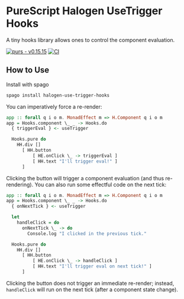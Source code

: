 # PureScript Halogen UseTrigger Hooks

A tiny hooks library allows ones to control the component evaluation.

[![purs - v0.15.15](https://img.shields.io/badge/purs-v0.15.15-blue?logo=purescript)](https://github.com/purescript/purescript/releases/tag/v0.15.15) [![CI](https://github.com/katsujukou/purescript-halogen-use-trigger-hooks/actions/workflows/ci.yml/badge.svg)](https://github.com/katsujukou/purescript-halogen-use-trigger-hooks/actions/workflows/ci.yml)

## How to Use

Install with spago

```sh
spago install halogen-use-trigger-hooks
```

You can imperatively force a re-render:

```purs
app :: forall q i o m. MonadEffect m => H.Component q i o m
app = Hooks.component \_ _ -> Hooks.do
  { triggerEval } <- useTrigger

  Hooks.pure do
    HH.div []
      [ HH.button
          [ HE.onClick \_ -> triggerEval ]
          [ HH.text "I'll trigger eval!" ]
      ]
```

Clicking the button will trigger a component evaluation (and thus re-rendering).
You can also run some effectful code on the next tick:

```purs
app :: forall q i o m. MonadEffect m => H.Component q i o m
app = Hooks.component \_ _ -> Hooks.do
  { onNextTick } <- useTrigger

  let 
    handleClick = do
      onNextTick \_ -> do
        Console.log "I clicked in the previous tick."

  Hooks.pure do
    HH.div []
      [ HH.button
          [ HE.onClick \_ -> handleClick ]
          [ HH.text "I'll trigger eval on next tick!" ]
      ]
```

Clicking the button does not trigger an immediate re-render; instead, `handleClick` will run on the next tick (after a component state change).

